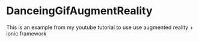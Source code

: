 # DanceingGifAugmentReality
This is an example from my youtube tutorial to use use augmented reality + ionic framework 
